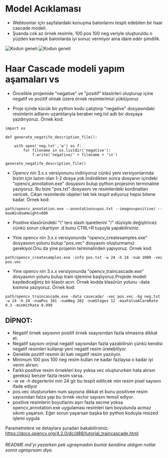 # Model Acıklaması
* Webtoonlar için sayfalardaki konuşma balonlarını tespit edebilen bir haar cascade modeli.
* Şuanda cok az örnek resimle, 100 pos 100 neg veriyle oluşturuldu o yüzden karmaşık balonlarda iyi sonuc vermiyor ama idare eder şimdilik.
 
![Kodun geneli](https://github.com/Lawhoer/Speech-bubble-detect-haar-cascade/blob/main/3.JPG)
![Kodun geneli](https://github.com/Lawhoer/Speech-bubble-detect-haar-cascade/blob/main/2.jpg)

# Haar Cascade modeli yapım aşamaları vs

* Öncelikle projemide "negative" ve "positif" klasörleri oluşturup içine negatif ve pozitif olmak üzere örnek resimlerimizi yüklüyoruz

* Proje içinde kücük bir python kodu çalıştırıp "negative" dosyasındaki resimlerin adlarını uzantılarıyla beraber neg.txt adlı bir dosyaya yazdırıyoruz. 
Örnek kod:
```
import os

def generate_negatife_description_file():

    with open('neg.txt','w') as f:
        for filename in os.listdir('negative'):
            f.write('negative/' + filename + '\n')

generate_negatife_description_file()
```
* Opencv nin 3.x.x versiyonunu indiriyoruz cünkü yeni versiyonlarında bizim için lazım olan 1-2 dosya yok.İndirdikten sonra dosyanın içindeki "opencv_annotation.exe" dosyasını bulup python projesinin terminaline yazıyoruz. Bu bize "pos.txt" dosyasını ve resimlerdeki kordinatları vericek. Cıkan resimlerde objeleri tek tek tespit ediyoruz hepsi bitene kadar. Örnek kod:
```
path/opencv_annotation.exe --annotations=pos.txt --images=positive/ --maxWindowHeight=800
``` 
* Positive klasöründeki "\\" ters slash işaretlerini "/" düzüyle değiştiricez cünkü sorun cıkartıyor :d bunu CTRL+R tuşuyla yapabilirsiniz.

* Yine opencv nin 3.x.x versiyonunda "opencv_createsamples.exe" dosyasının yolunu bulup "pos.vec" dosyasını oluşturmamız gerekiyor.Onu da yine projenin terminalinden yapıyoruz. Örnek kod:
```
path/opencv_createsamples.exe -info pos.txt -w 24 -h 24 -num 1000 -vec pos.vec
```
* Yine opencv nin 3.x.x versiyonunda "opencv_traincascade.exe" dosyasının yolunu bulup train işlemine başlıyoruz.Projede modeli kaydediceğiniz bir klasör acın. Örnek kodda klasörün yolunu -data kısmına yazıyoruz. Örnek kod:
```
path/opencv_traincascade.exe -data casecade/ -vec pos.vec -bg neg.txt -w 24 -h 24 -numPos 101 -numNeg 202 -numStages 12 -maxFalseAlarmRate 0.3 -minHitRate 0.999
```
## DİPNOT: 
- Negatif örnek sayısının positif örnek ssayısından fazla olmasına dikkat et.
- Negatif sayısını orjinal negatif sayısından fazla yazabilirsin çünkü kendisi negatif resimleri kullanıp yeni negatif resim üretebiliyor.
- Genelde pozitif resmin iki katı negatif resim yazılıyor.
- Minimum 100 pos 100 neg resim kullan ne kadar fazlaysa o kadar iyi verim alırsın.
- Farklı positive resim örnekleri koy yoksa vec oluştururken hata alırsın gereksiz benzer fazla resim varsa.
- -w ve -h degerlerini min 24 gir bu tespit edilicek min resim pixel sayısını ifade ediyor
- pos.vec oluştururken num sayısına dikkat et bunu positivee resim sayısından falza yap bu örnek vector sayısını temsil ediyor.
- positive resimlerin boyutlarını aşırı fazla secme yoksa opencv_annotation.exe uygulaması resimleri tam boyutunda acmaz sıkıntı yaşarsın. Eğer sorun yaşarsan başka bir python koduyla resized işlemi uygula

Parametrelere ve detaylara şuradan bakabilirsiniz: https://docs.opencv.org/4.2.0/dc/d88/tutorial_traincascade.html

###### README.md'yi yazarken pek ugraşmadım bunlar kendime aldıgım notlar sonra ugraşırsam diye.


